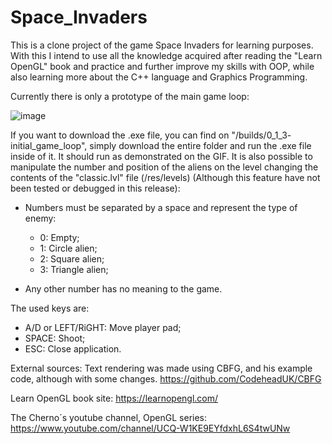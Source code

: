 # Space_Invaders
This is a clone project of the game Space Invaders for learning purposes.
With this I intend to use all the knowledge acquired after reading the "Learn OpenGL" book and practice and further improve my skills with OOP, while also learning more about the C++ language and Graphics Programming.

Currently there is only a prototype of the main game loop:

![image](https://user-images.githubusercontent.com/69710741/149419224-9363547c-dc7d-4ac8-8424-8dc2da9a70c2.png)

If you want to download the .exe file, you can find on "/builds/0_1_3- initial_game_loop", simply download the entire folder and run the .exe file inside of it. It should run as demonstrated on the GIF.
It is also possible to manipulate the number and position of the aliens on the level changing the contents of the "classic.lvl" file (/res/levels) (Although this feature have not been tested or debugged in this release):
- Numbers must be separated by a space and represent the type of enemy:
	- 0: Empty;
	- 1: Circle alien;
	- 2: Square alien;
	- 3: Triangle alien;

- Any other number has no meaning to the game.

The used keys are:
- A/D or LEFT/RiGHT: Move player pad;
- SPACE: Shoot;
- ESC: Close application.

External sources:
Text rendering was made using CBFG, and his example code, although with some changes.
https://github.com/CodeheadUK/CBFG

Learn OpenGL book site:
https://learnopengl.com/

The Cherno´s youtube channel, OpenGL series:
https://www.youtube.com/channel/UCQ-W1KE9EYfdxhL6S4twUNw
